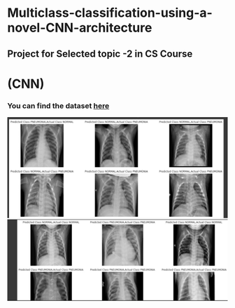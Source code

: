 # Multiclass-classification-using-a-novel-CNN-architecture
## Project for Selected topic -2 in CS Course 
# (CNN)
### You can find the dataset <a href="https://drive.google.com/drive/folders/1F2jmLwFdt_mHFAAw6DpxdPVIkAyYxoZt?usp=sharing">here</a>

<img src="readme_images/first.jpg" alt="show correct images">

<img src="readme_images/second.jpg" alt="show incorrect inages">
